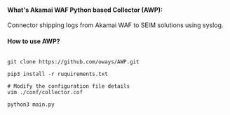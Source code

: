 

#### What's Akamai WAF Python based Collector (AWP):

Connector shipping logs from Akamai WAF to SEIM solutions using syslog.

#### How to use AWP?

```

git clone https://github.com/oways/AWP.git

pip3 install -r ruquirements.txt

# Modify the configuration file details
vim ./conf/collector.cof

python3 main.py

```
